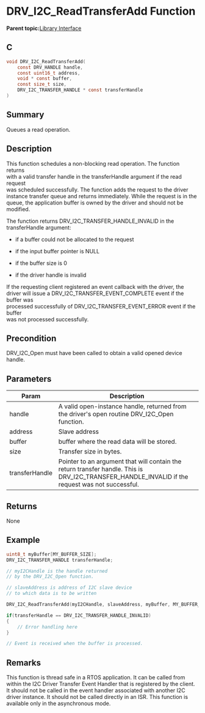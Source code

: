 # DRV\_I2C\_ReadTransferAdd Function

**Parent topic:**[Library Interface](GUID-5A5146D2-73C2-43B1-8ADE-95E0184AF1A5.md)

## C

```c
void DRV_I2C_ReadTransferAdd(
    const DRV_HANDLE handle,
    const uint16_t address,
    void * const buffer,
    const size_t size,
    DRV_I2C_TRANSFER_HANDLE * const transferHandle
)
```

## Summary

Queues a read operation.

## Description

This function schedules a non-blocking read operation. The function returns<br />with a valid transfer handle in the transferHandle argument if the read request<br />was scheduled successfully. The function adds the request to the driver<br />instance transfer queue and returns immediately. While the request is in the<br />queue, the application buffer is owned by the driver and should not be<br />modified.

The function returns DRV\_I2C\_TRANSFER\_HANDLE\_INVALID in the<br />transferHandle argument:

-   if a buffer could not be allocated to the request

-   if the input buffer pointer is NULL

-   if the buffer size is 0

-   if the driver handle is invalid


If the requesting client registered an event callback with the driver, the<br />driver will issue a DRV\_I2C\_TRANSFER\_EVENT\_COMPLETE event if the buffer was<br />processed successfully of DRV\_I2C\_TRANSFER\_EVENT\_ERROR event if the buffer<br />was not processed successfully.

## Precondition

DRV\_I2C\_Open must have been called to obtain a valid opened device handle.

## Parameters

|Param|Description|
|-----|-----------|
|handle|A valid open-instance handle, returned from the driver's open routine DRV\_I2C\_Open function.|
|address|Slave address|
|buffer|buffer where the read data will be stored.|
|size|Transfer size in bytes.|
|transferHandle|Pointer to an argument that will contain the return transfer handle. This is DRV\_I2C\_TRANSFER\_HANDLE\_INVALID if the request was not successful.|

## Returns

None

## Example

```c
uint8_t myBuffer[MY_BUFFER_SIZE];
DRV_I2C_TRANSFER_HANDLE transferHandle;

// myI2CHandle is the handle returned
// by the DRV_I2C_Open function.

// slaveAddress is address of I2C slave device
// to which data is to be written

DRV_I2C_ReadTransferAdd(myI2CHandle, slaveAddress, myBuffer, MY_BUFFER_SIZE, &transferHandle);

if(transferHandle == DRV_I2C_TRANSFER_HANDLE_INVALID)
{
    // Error handling here
}

// Event is received when the buffer is processed.
```

## Remarks

This function is thread safe in a RTOS application. It can be called from within the I2C Driver Transfer Event Handler that is registered by the client. It should not be called in the event handler associated with another I2C driver instance. It should not be called directly in an ISR. This function is available only in the asynchronous mode.

